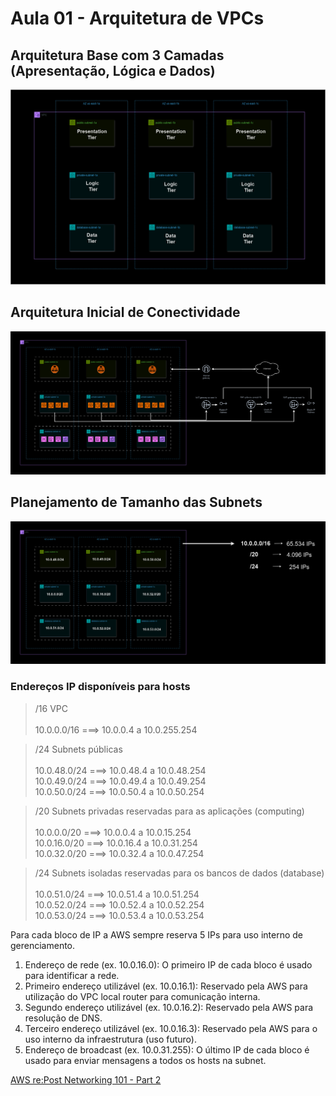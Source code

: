 # Aula 01 - Arquitetura de VPCs

## Arquitetura Base com 3 Camadas (Apresentação, Lógica e Dados)

![Arquitetura Camadas](/docs/vpc-camadas.drawio.png)

## Arquitetura Inicial de Conectividade

![Arquitetura Inicial](/docs/vpc-arquitetura.drawio.png)

## Planejamento de Tamanho das Subnets

![Planejamento](/docs/vpc-planejamento.drawio.png)

### Endereços IP disponíveis para hosts

> /16 VPC <br><br>
  10.0.0.0/16 ===> 10.0.0.4 a 10.0.255.254

> /24 Subnets públicas <br><br>
  10.0.48.0/24 ===> 10.0.48.4 a 10.0.48.254 <br>
  10.0.49.0/24 ===> 10.0.49.4 a 10.0.49.254 <br> 
  10.0.50.0/24 ===> 10.0.50.4 a 10.0.50.254

> /20 Subnets privadas reservadas para as aplicações (computing) <br><br>
  10.0.0.0/20  ===> 10.0.0.4 a 10.0.15.254 <br>
  10.0.16.0/20 ===> 10.0.16.4 a 10.0.31.254 <br> 
  10.0.32.0/20 ===> 10.0.32.4 a 10.0.47.254

> /24 Subnets isoladas reservadas para os bancos de dados (database) <br><br>
  10.0.51.0/24 ===> 10.0.51.4 a 10.0.51.254 <br>
  10.0.52.0/24 ===> 10.0.52.4 a 10.0.52.254 <br> 
  10.0.53.0/24 ===> 10.0.53.4 a 10.0.53.254


Para cada bloco de IP a AWS sempre reserva 5 IPs para uso interno de gerenciamento.

1. Endereço de rede (ex. 10.0.16.0): O primeiro IP de cada bloco é usado para identificar a rede.
2. Primeiro endereço utilizável (ex. 10.0.16.1): Reservado pela AWS para utilização do VPC local router para comunicação interna.
3. Segundo endereço utilizável (ex. 10.0.16.2): Reservado pela AWS para resolução de DNS.
4. Terceiro endereço utilizável (ex. 10.0.16.3): Reservado pela AWS para o uso interno da infraestrutura (uso futuro).
5. Endereço de broadcast (ex. 10.0.31.255): O último IP de cada bloco é usado para enviar mensagens a todos os hosts na subnet.

[AWS re:Post Networking 101 - Part 2](https://repost.aws/articles/ARgs1iWM-ASlGSktYepaY68Q/networking-101-part-2)

